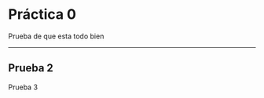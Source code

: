  # Práctica 0
Prueba de que esta todo bien

-------------------------------
Prueba 2
-------------------------------


Prueba 3 

